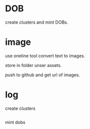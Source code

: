 # DOB

create clusters and mint DOBs.

# image

use oneline tool convert text to images.

store in folder unser assets.

push to github and get url of images.


# log

create clusters

```
```

mint dobs

```

```
